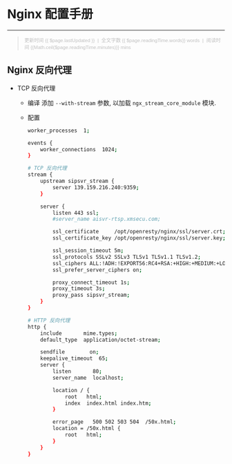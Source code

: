 # Nginx 配置手册
---
> <p align="left" style="font-family:Arial;font-size:80%;color:#C0C0C0">更新时间 {{ $page.lastUpdated }} &nbsp;|&nbsp; 全文字数 {{ $page.readingTime.words}} words &nbsp;|&nbsp; 阅读时间 {{Math.ceil($page.readingTime.minutes)}} mins</p>

## Nginx 反向代理

* TCP 反向代理
  * 编译
    添加 `--with-stream` 参数, 以加载 `ngx_stream_core_module` 模块.
  * 配置

    ```bash
    worker_processes  1;

    events {
        worker_connections  1024;
    }

    # TCP 反向代理
    stream {
        upstream sipsvr_stream {
            server 139.159.216.240:9359;
        }

        server {
            listen 443 ssl;
            #server_name aisvr-rtsp.xmsecu.com;

            ssl_certificate     /opt/openresty/nginx/ssl/server.crt;
            ssl_certificate_key /opt/openresty/nginx/ssl/server.key;

            ssl_session_timeout 5m;
            ssl_protocols SSLv2 SSLv3 TLSv1 TLSv1.1 TLSv1.2;
            ssl_ciphers ALL:!ADH:!EXPORT56:RC4+RSA:+HIGH:+MEDIUM:+LOW:+SSLv2:+EXP;
            ssl_prefer_server_ciphers on;

            proxy_connect_timeout 1s;
            proxy_timeout 3s;
            proxy_pass sipsvr_stream;
        }
    }

    # HTTP 反向代理
    http {
        include       mime.types;
        default_type  application/octet-stream;

        sendfile        on;
        keepalive_timeout  65;
        server {
            listen       80;
            server_name  localhost;

            location / {
                root   html;
                index  index.html index.htm;
            }

            error_page   500 502 503 504  /50x.html;
            location = /50x.html {
                root   html;
            }
        }
    }
    ```